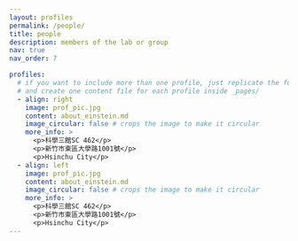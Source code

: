 ```yaml
---
layout: profiles
permalink: /people/
title: people
description: members of the lab or group
nav: true
nav_order: 7

profiles:
  # if you want to include more than one profile, just replicate the following block
  # and create one content file for each profile inside _pages/
  - align: right
    image: prof_pic.jpg
    content: about_einstein.md
    image_circular: false # crops the image to make it circular
    more_info: >
      <p>科學三館SC 462</p>
      <p>新竹市東區大學路1001號</p>
      <p>Hsinchu City</p>
  - align: left
    image: prof_pic.jpg
    content: about_einstein.md
    image_circular: false # crops the image to make it circular
    more_info: >
      <p>科學三館SC 462</p>
      <p>新竹市東區大學路1001號</p>
      <p>Hsinchu City</p>
---
```

